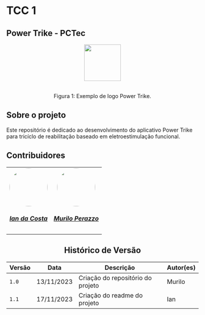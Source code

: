 # TCC 1 
## Power Trike - PCTec

<div align="center">
    <img src="https://images.vexels.com/media/users/3/142890/isolated/preview/4ea2d7c4bf3cad23a4f18ee58752deb8-logotipo-de-aneis-de-alta-tecnologia.png" style="width:10vw"/>
  <br><br>
    <p> Figura 1: Exemplo de logo Power Trike.</p> 
</div>

<!-- ABOUT THE PROJECT -->
## Sobre o projeto
   Este repositório é dedicado ao desenvolvimento do aplicativo Power Trike para tricíclo de reabilitação baseado em eletroestimulação funcional.

## Contribuidores
<center>
<table align="center">
    <tr>
        <td align="center">
            <a href="https://github.com/ian-dcg">
                <img style="border-radius: 50%;" src="https://github.com/ian-dcg.png" width="100px;"/>
                <h5 class="text-center">Ian da Costa</h5>
            </a>
        </td>
        <td align="center">
            <a href="https://github.com/murilopbs">
                <img style="border-radius: 50%;" src="https://github.com/murilopbs.png" width="100px;"/>
                <h5 class="text-center">Murilo Perazzo</h5>
            </a>
        </td>
</table>

  
## Histórico de Versão

| Versão | Data          | Descrição                          | Autor(es)     |
| ------ | ------------- | ---------------------------------- | ------------- | 
| `1.0`  | 13/11/2023    | Criação do repositório do projeto  | Murilo        |
| `1.1`  | 17/11/2023    | Criação do readme do projeto       | Ian           |
